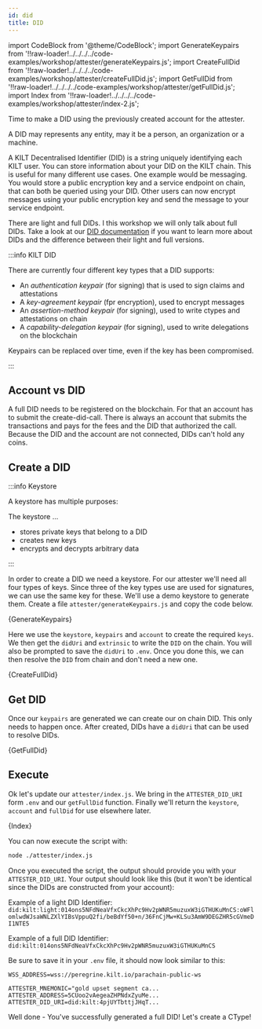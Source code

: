 ```yaml
---
id: did
title: DID
---
```


import CodeBlock from '@theme/CodeBlock';
import GenerateKeypairs from '!!raw-loader!../../../../code-examples/workshop/attester/generateKeypairs.js';
import CreateFullDid from '!!raw-loader!../../../../code-examples/workshop/attester/createFullDid.js';
import GetFullDid from '!!raw-loader!../../../../code-examples/workshop/attester/getFullDid.js';
import Index from '!!raw-loader!../../../../code-examples/workshop/attester/index-2.js';

Time to make a DID using the previously created account for the <span class="label-role attester">attester</span>.

A DID may represents any entity, may it be a person, an organization or a machine.

A KILT Decentralised Identifier (DID) is a string uniquely identifying each KILT user.
You can store information about your DID on the KILT chain.
This is useful for many different use cases.
One example would be messaging.
You would store a public encryption key and a service endpoint on chain, that can both be queried using your DID.
Other users can now encrypt messages using your public encryption key and send the message to your service endpoint.

There are light and full DIDs.
I this workshop we will only talk about full DIDs.
Take a look at our [DID documentation](/docs/sdk/core-feature/did) if you want to learn more about DIDs and the difference between their light and full versions.

:::info KILT DID

There are currently four different key types that a DID supports:

- An _authentication keypair_ (for signing) that is used to sign claims and attestations
- A _key-agreement keypair_ (fpr encryption), used to encrypt messages
- An _assertion-method keypair_ (for signing), used to write ctypes and attestations on chain
- A _capability-delegation keypair_ (for signing), used to write delegations on the blockchain

Keypairs can be replaced over time, even if the key has been compromised.

:::

## Account vs DID

A full DID needs to be registered on the blockchain.
For that an account has to submit the create-did-call.
There is always an account that submits the transactions and pays for the fees and the DID that authorized the call.
Because the DID and the account are not connected, DIDs can't hold any coins.

## Create a DID

:::info Keystore

A keystore has multiple purposes:

The keystore ...
- stores private keys that belong to a DID
- creates new keys
- encrypts and decrypts arbitrary data

:::

In order to create a DID we need a keystore.
For our <span class="label-role attester">attester</span> we'll need all four types of keys.
Since three of the key types use are used for signatures, we can use the same key for these.
We'll use a demo keystore to generate them.
Create a file `attester/generateKeypairs.js` and copy the code below.

<CodeBlock className="language-js" title="attester/generateKeypairs.js">
  {GenerateKeypairs}
</CodeBlock>

Here we use the `keystore`, `keypairs` and `account` to create the required `keys`.
We then get the `didUri` and `extrinsic` to write the `DID` on the chain.
You will also be prompted to save the `didUri` to `.env`.
Once you done this, we can then resolve the `DID` from chain and don't need a new one.

<CodeBlock className="language-js">
  {CreateFullDid}
</CodeBlock>

## Get DID

Once our `keypairs` are generated we can create our on chain DID.
This only needs to happen once.
After created, DIDs have a `didUri` that can be used to resolve DIDs.

<CodeBlock className="language-js" title="attester/getFullDid.js">
  {GetFullDid}
</CodeBlock>


## Execute

Ok let's update our `attester/index.js`.
We bring in the `ATTESTER_DID_URI` form `.env` and our `getFullDid` function.
Finally we'll return the `keystore`, `account` and `fullDid` for use elsewhere later.

<CodeBlock className="language-js">
  {Index}
</CodeBlock>

You can now execute the script with:

```bash
node ./attester/index.js
```

Once you executed the script, the output should provide you with your `ATTESTER_DID_URI`.
Your output should look like this (but it won't be identical since the DIDs are constructed from your account):

<!-- TODO: Add example output -->

Example of a light DID Identifier:
`did:kilt:light:014ons5NFdNeaVfxCkcXhPc9Hv2pWNR5muzuxW3iGTHUKuMnCS:oWFlomlwdWJsaWNLZXlYIBsVppuQ2fi/beBdYf50+n/36FnCjMw+KLSu3AmW9DEGZHR5cGVmeDI1NTE5`

Example of a full DID Identifier:
`did:kilt:014ons5NFdNeaVfxCkcXhPc9Hv2pWNR5muzuxW3iGTHUKuMnCS`

Be sure to save it in your `.env` file, it should now look similar to this:

```env title=".env"
WSS_ADDRESS=wss://peregrine.kilt.io/parachain-public-ws

ATTESTER_MNEMONIC="gold upset segment ca...
ATTESTER_ADDRESS=5CUoo2vAegeaZHPNdxZyuMe...
ATTESTER_DID_URI=did:kilt:4pjUYTbttjJHqT...
```

Well done - You've successfully generated a full DID! Let's create a CType!
